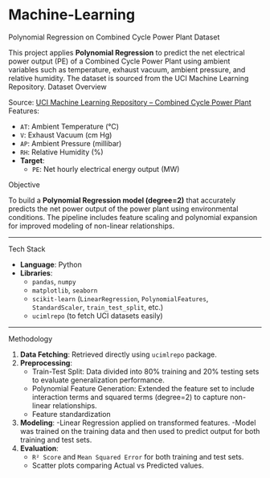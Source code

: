 # Machine-Learning
Polynomial Regression on Combined Cycle Power Plant Dataset

This project applies **Polynomial Regression** to predict the net electrical power output (PE) of a Combined Cycle Power Plant using ambient variables such as temperature, exhaust vacuum, ambient pressure, and relative humidity. The dataset is sourced from the UCI Machine Learning Repository.
Dataset Overview

Source: [UCI Machine Learning Repository – Combined Cycle Power Plant](https://archive.ics.uci.edu/dataset/294/combined+cycle+power+plant)
Features:
  - `AT`: Ambient Temperature (°C)
  - `V`: Exhaust Vacuum (cm Hg)
  - `AP`: Ambient Pressure (millibar)
  - `RH`: Relative Humidity (%)
- **Target**:
  - `PE`: Net hourly electrical energy output (MW)

Objective

To build a **Polynomial Regression model (degree=2)** that accurately predicts the net power output of the power plant using environmental conditions. The pipeline includes feature scaling and polynomial expansion for improved modeling of non-linear relationships.

---

 Tech Stack

- **Language**: Python
- **Libraries**:
  - `pandas`, `numpy`
  - `matplotlib`, `seaborn`
  - `scikit-learn` (`LinearRegression`, `PolynomialFeatures`, `StandardScaler`, `train_test_split`, etc.)
  - `ucimlrepo` (to fetch UCI datasets easily)

---

Methodology

1. **Data Fetching**: Retrieved directly using `ucimlrepo` package.
2. **Preprocessing**:
   - Train-Test Split: Data divided into 80% training and 20% testing sets to evaluate generalization performance.
   - Polynomial Feature Generation: Extended the feature set to include interaction terms and squared terms (degree=2) to capture non-linear relationships.
   - Feature standardization
3. **Modeling**: -Linear Regression applied on transformed features.
-Model was trained on the training data and then used to predict output for both training and test sets.
5. **Evaluation**:
   - `R² Score` and `Mean Squared Error` for both training and test sets.
   - Scatter plots comparing Actual vs Predicted values.
